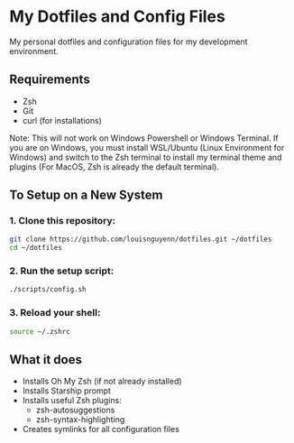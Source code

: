 # My Dotfiles and Config Files
My personal dotfiles and configuration files for my development environment.

## Requirements
- Zsh
- Git
- curl (for installations)

Note: This will not work on Windows Powershell or Windows Terminal. If you are on Windows, you must install WSL/Ubuntu (Linux Environment for Windows) and switch to the Zsh terminal to install my terminal theme and plugins (For MacOS, Zsh is already the default terminal).

## To Setup on a New System

### 1. Clone this repository:
```bash
git clone https://github.com/louisnguyenn/dotfiles.git ~/dotfiles
cd ~/dotfiles
```

### 2. Run the setup script:
```bash
./scripts/config.sh
```

### 3. Reload your shell:
```bash
source ~/.zshrc
```

## What it does
- Installs Oh My Zsh (if not already installed)
- Installs Starship prompt
- Installs useful Zsh plugins:
  - zsh-autosuggestions
  - zsh-syntax-highlighting
- Creates symlinks for all configuration files
